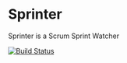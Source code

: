 # Sprinter

Sprinter is a Scrum Sprint Watcher

[![Build Status](https://secure.travis-ci.org/aaronpark/sprinter.png?branch=master)](http://travis-ci.org/aaronpark/sprinter)